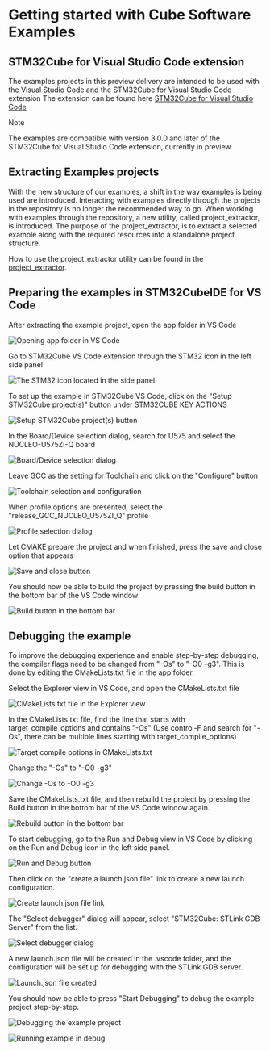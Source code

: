 # Getting started with Cube Software Examples

## STM32Cube for Visual Studio Code extension

The examples projects in this preview delivery are intended to be used with the Visual Studio Code and the STM32Cube for Visual Studio Code extension
The extension can be found here [STM32Cube for Visual Studio Code](https://marketplace.visualstudio.com/items?itemName=stmicroelectronics.stm32-vscode-extension&ssr=false#review-details)

> [!NOTE]  
> The examples are compatible with version 3.0.0 and later of the STM32Cube for Visual Studio Code extension, currently in preview.

## Extracting Examples projects

With the new structure of our examples, a shift in the way examples is being used are introduced.
Interacting with examples directly through the projects in the repository is no longer the recommended way to go.
When working with examples through the repository, a new utility, called project_extractor, is introduced.
The purpose of the project_extractor, is to extract a selected example along with the required resources into a standalone project structure.

How to use the project_extractor utility can be found in the [project_extractor](./../project_extractor/README.md).

## Preparing the examples in STM32CubeIDE for VS Code

After extracting the example project, open the app folder in VS Code

![Opening app folder in VS Code](./_images/vscode_open_app_folder.png)

Go to STM32Cube VS Code extension through the STM32 icon in the left side panel

![The STM32 icon located in the side panel](./_images/STM32Cube_Sidebar.png)

To set up the example in STM32Cube VS Code, click on the "Setup STM32Cube project(s)" button under STM32CUBE KEY ACTIONS

![Setup STM32Cube project(s) button](./_images/setup_stm32cube_project.png)

In the Board/Device selection dialog, search for U575 and select the NUCLEO-U575ZI-Q board

![Board/Device selection dialog](./_images/select_board.png)

Leave GCC as the setting for Toolchain and click on the "Configure" button

![Toolchain selection and configuration](./_images/toolchain_and_configure.png)

When profile options are presented, select the "release_GCC_NUCLEO_U575ZI_Q" profile

![Profile selection dialog](./_images/profile_selection.png)

Let CMAKE prepare the project and when finished, press the save and close option that appears

![Save and close button](./_images/save_and_close.png)

You should now be able to build the project by pressing the build button in the bottom bar of the VS Code window

![Build button in the bottom bar](./_images/build_button.png)

## Debugging the example

To improve the debugging experience and enable step-by-step debugging, the compiler flags need to be changed from "-Os" to "-O0 -g3".
This is done by editing the CMakeLists.txt file in the app folder.

Select the Explorer view in VS Code, and open the CMakeLists.txt file

![CMakeLists.txt file in the Explorer view](./_images/cmakelists_explorer.png)

In the CMakeLists.txt file, find the line that starts with target_compile_options and contains "-Os" (Use control-F and search for "-Os", there can be multiple lines starting with target_compile_options)

![Target compile options in CMakeLists.txt](./_images/target_compile_options.png)

Change the "-Os" to "-O0 -g3"

![Change -Os to -O0 -g3](./_images/change_os_to_o0_g3.png)

Save the CMakeLists.txt file, and then rebuild the project by pressing the Build button in the bottom bar of the VS Code window again.

![Rebuild button in the bottom bar](./_images/rebuild_button.png)

To start debugging, go to the Run and Debug view in VS Code by clicking on the Run and Debug icon in the left side panel.

![Run and Debug button](./_images/run_and_debug.png)

Then click on the "create a launch.json file" link to create a new launch configuration.

![Create launch.json file link](./_images/create_launch_json.png)

The "Select debugger" dialog will appear, select "STM32Cube: STLink GDB Server" from the list.

![Select debugger dialog](./_images/select_debugger.png)

A new launch.json file will be created in the .vscode folder, and the configuration will be set up for debugging with the STLink GDB server.

![Launch.json file created](./_images/launch_json_created.png)

You should now be able to press "Start Debugging" to debug the example project step-by-step.

![Debugging the example project](./_images/debugging_example_project.png)

![Running example in debug](./_images/running_example_in_debug.png)
